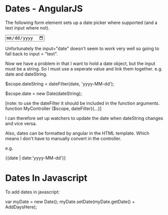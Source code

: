 # Dates - AngularJS

The following form element sets up a date picker where supported (and a text input where not).

<input type="date" 
   ng-model="date" 
   value="{{ date | date: 'yyyy-MM-dd' }}" 
   placeholder="yyyy-MM-dd">

Unfortunately the input="date" doesn't seem to work very well so going to fall back to input = "text".

Now we have a problem in that I want to hold a date object, but the input must be a string. So I must use a seperate value and link them together. e.g. date and dateString.

$scope.dateString = dateFilter(date, 'yyyy-MM-dd');

$scope.date = new Date(dateString);

[note: to use the dateFilter it should be included in the function arguments. function MyController ($scope, dateFilter){...}]

I can therefore set up watchers to update the date when dateString changes and vice versa.

Also, dates can be formatted by angular in the HTML template. Which means I don't have to manually convert in the controller.

e.g.

{{date | date:'yyyy-MM-dd'}}

# Dates In Javascript

To add dates in javascript:

var myDate = new Date();
myDate.setDate(myDate.getDate() + AddDaysHere);





